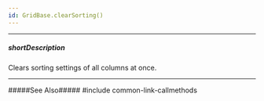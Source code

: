 ```yaml
---
id: GridBase.clearSorting()
---
```

---
##### shortDescription
Clears sorting settings of all columns at once.

---
#####See Also#####
#include common-link-callmethods